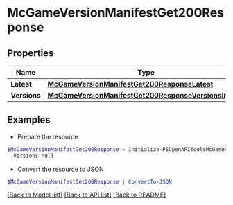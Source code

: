 # McGameVersionManifestGet200Response
## Properties

Name | Type | Description | Notes
------------ | ------------- | ------------- | -------------
**Latest** | [**McGameVersionManifestGet200ResponseLatest**](McGameVersionManifestGet200ResponseLatest.md) |  | [optional] 
**Versions** | [**McGameVersionManifestGet200ResponseVersionsInner[]**](McGameVersionManifestGet200ResponseVersionsInner.md) |  | [optional] 

## Examples

- Prepare the resource
```powershell
$McGameVersionManifestGet200Response = Initialize-PSOpenAPIToolsMcGameVersionManifestGet200Response  -Latest null `
 -Versions null
```

- Convert the resource to JSON
```powershell
$McGameVersionManifestGet200Response | ConvertTo-JSON
```

[[Back to Model list]](../README.md#documentation-for-models) [[Back to API list]](../README.md#documentation-for-api-endpoints) [[Back to README]](../README.md)

